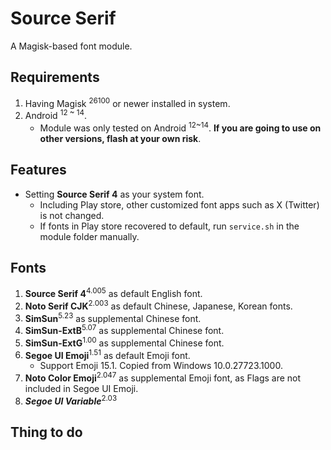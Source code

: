 # Source Serif
A Magisk-based font module.
## Requirements
1. Having Magisk <sup>26100</sup> or newer installed in system.
2. Android <sup>12 ~ 14</sup>.
    * Module was only tested on Android <sup>12~14</sup>. **If you are going to use on other versions, flash at your own risk**.
## Features
* Setting **Source Serif 4** as your system font.
    * Including Play store, other customized font apps such as X (Twitter) is not changed.
    * If fonts in Play store recovered to default, run `service.sh` in the module folder manually.
## Fonts
1. **Source Serif 4**<sup>4.005</sup> as default English font.
2. **Noto Serif CJK**<sup>2.003</sup> as default Chinese, Japanese, Korean fonts.
3. **SimSun**<sup>5.23</sup> as supplemental Chinese font.
4. **SimSun-ExtB**<sup>5.07</sup> as supplemental Chinese font.
5. **SimSun-ExtG**<sup>1.00</sup> as supplemental Chinese font.
6. **Segoe UI Emoji**<sup>1.51</sup> as default Emoji font.
   * Support Emoji 15.1. Copied from Windows 10.0.27723.1000.
7. **Noto Color Emoji**<sup>2.047</sup> as supplemental  Emoji font, as Flags are not included in Segoe UI Emoji.
8. *__Segoe UI Variable__*<sup>2.03</sup>
## Thing to do
